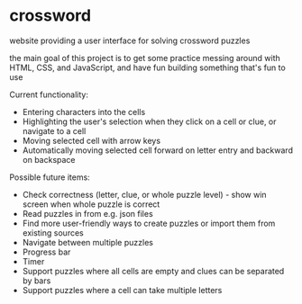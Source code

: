 # crossword
website providing a user interface for solving crossword puzzles

the main goal of this project is to get some practice messing around with HTML, CSS, and JavaScript, and have fun building something that's fun to use

Current functionality:
- Entering characters into the cells
- Highlighting the user's selection when they click on a cell or clue, or navigate to a cell
- Moving selected cell with arrow keys
- Automatically moving selected cell forward on letter entry and backward on backspace

Possible future items:
- Check correctness (letter, clue, or whole puzzle level) - show win screen when whole puzzle is correct
- Read puzzles in from e.g. json files
- Find more user-friendly ways to create puzzles or import them from existing sources
- Navigate between multiple puzzles
- Progress bar
- Timer
- Support puzzles where all cells are empty and clues can be separated by bars
- Support puzzles where a cell can take multiple letters